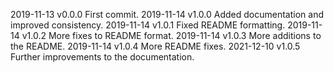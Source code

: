 2019-11-13 v0.0.0 First commit.
2019-11-14 v1.0.0 Added documentation and improved consistency.
2019-11-14 v1.0.1 Fixed README formatting.
2019-11-14 v1.0.2 More fixes to README format.
2019-11-14 v1.0.3 More additions to the README.
2019-11-14 v1.0.4 More README fixes.
2021-12-10 v1.0.5 Further improvements to the documentation.

